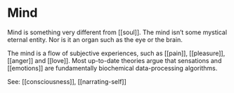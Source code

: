 # Mind

Mind is something very different from [[soul]]. The mind isn’t some mystical eternal entity. Nor is it an organ such as the eye or the brain. 

The mind is a flow of subjective experiences, such as [[pain]], [[pleasure]], [[anger]] and [[love]]. Most up-to-date theories argue that sensations and [[emotions]] are fundamentally biochemical data-processing algorithms.

See: [[consciousness]], [[narrating-self]]